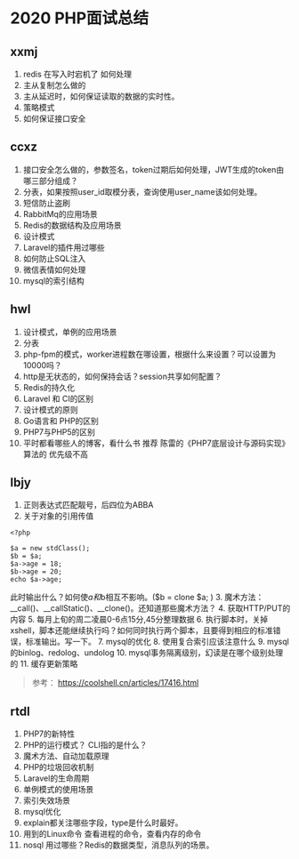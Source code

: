 # 2020 PHP面试总结
## xxmj
1. redis 在写入时宕机了  如何处理
2. 主从复制怎么做的
3. 主从延迟时，如何保证读取的数据的实时性。
4. 策略模式
5. 如何保证接口安全
## ccxz
1. 接口安全怎么做的，参数签名，token过期后如何处理，JWT生成的token由哪三部分组成？
2. 分表，如果按照user_id取模分表，查询使用user_name该如何处理。
3. 短信防止盗刷
4. RabbitMq的应用场景
5. Redis的数据结构及应用场景
6. 设计模式
7. Laravel的插件用过哪些
8. 如何防止SQL注入
9. 微信表情如何处理
10. mysql的索引结构
##  hwl
1. 设计模式，单例的应用场景
2. 分表
3. php-fpm的模式，worker进程数在哪设置，根据什么来设置？可以设置为10000吗？
4. http是无状态的，如何保持会话？session共享如何配置？
3. Redis的持久化
4. Laravel 和 CI的区别
5. 设计模式的原则
6. Go语言和 PHP的区别
7. PHP7与PHP5的区别
8. 平时都看哪些人的博客，看什么书
推荐 陈雷的《PHP7底层设计与源码实现》 算法的 优先级不高

## lbjy
1. 正则表达式匹配靓号，后四位为ABBA
2. 关于对象的引用传值
```
<?php

$a = new stdClass();
$b = $a;
$a->age = 18;
$b->age = 20;
echo $a->age;
``` 
此时输出什么？如何使$a和$b相互不影响。($b = clone $a; )
3. 魔术方法：__call()、__callStatic()、__clone()。还知道那些魔术方法？
4. 获取HTTP/PUT的内容
5. 每月上旬的周二凌晨0-6点15分,45分整理数据
6. 执行脚本时，关掉xshell，脚本还能继续执行吗？如何同时执行两个脚本，且要得到相应的标准错误，标准输出。写一下。
7. mysql的优化
8. 使用复合索引应该注意什么
9. mysql的binlog、redolog、undolog
10. mysql事务隔离级别，幻读是在哪个级别处理的
11. 缓存更新策略
>参考： https://coolshell.cn/articles/17416.html

## rtdl
1. PHP7的新特性
2. PHP的运行模式？  CLI指的是什么？
3. 魔术方法、自动加载原理
4. PHP的垃圾回收机制
5. Laravel的生命周期
6. 单例模式的使用场景
7. 索引失效场景
8. mysql优化
9. explain都关注哪些字段，type是什么时最好。
10. 用到的Linux命令   查看进程的命令，查看内存的命令
11. nosql 用过哪些？Redis的数据类型，消息队列的场景。
